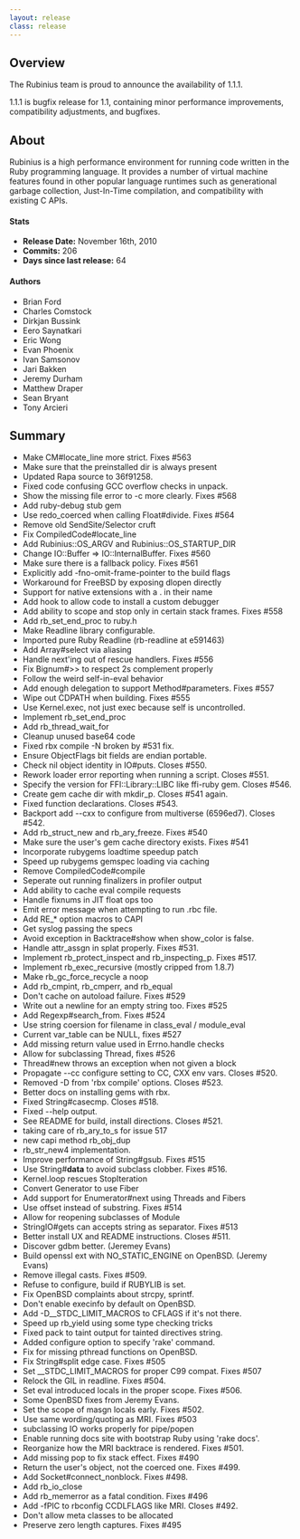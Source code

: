 ```yaml
---
layout: release
class: release
---
```


## Overview

The Rubinius team is proud to announce the availability of 1.1.1.

1.1.1 is bugfix release for 1.1, containing minor performance improvements,
compatibility adjustments, and bugfixes.


## About

Rubinius is a high performance environment for running code written in the
Ruby programming language. It provides a number of virtual machine features
found in other popular language runtimes such as generational garbage
collection, Just-In-Time compilation, and compatibility with existing C APIs.

#### Stats

* **Release Date:** November 16th, 2010
* **Commits:** 206
* **Days since last release:** 64

#### Authors

* Brian Ford
* Charles Comstock
* Dirkjan Bussink
* Eero Saynatkari
* Eric Wong
* Evan Phoenix
* Ivan Samsonov
* Jari Bakken
* Jeremy Durham
* Matthew Draper
* Sean Bryant
* Tony Arcieri

## Summary

* Make CM#locate_line more strict. Fixes #563
* Make sure that the preinstalled dir is always present
* Updated Rapa source to 36f91258.
* Fixed code confusing GCC overflow checks in unpack.
* Show the missing file error to -c more clearly. Fixes #568
* Add ruby-debug stub gem
* Use redo_coerced when calling Float#divide. Fixes #564
* Remove old SendSite/Selector cruft
* Fix CompiledCode#locate_line
* Add Rubinius::OS_ARGV and Rubinius::OS_STARTUP_DIR
* Change IO::Buffer => IO::InternalBuffer. Fixes #560
* Make sure there is a fallback policy. Fixes #561
* Explicitly add -fno-omit-frame-pointer to the build flags
* Workaround for FreeBSD by exposing dlopen directly
* Support for native extensions with a . in their name
* Add hook to allow code to install a custom debugger
* Add ability to scope and stop only in certain stack frames. Fixes #558
* Add rb_set_end_proc to ruby.h
* Make Readline library configurable.
* Imported pure Ruby Readline (rb-readline at e591463)
* Add Array#select via aliasing
* Handle next'ing out of rescue handlers. Fixes #556
* Fix Bignum#>> to respect 2s complement properly
* Follow the weird self-in-eval behavior
* Add enough delegation to support Method#parameters. Fixes #557
* Wipe out CDPATH when building. Fixes #555
* Use Kernel.exec, not just exec because self is uncontrolled.
* Implement rb_set_end_proc
* Add rb_thread_wait_for
* Cleanup unused base64 code
* Fixed rbx compile -N broken by #531 fix.
* Ensure ObjectFlags bit fields are endian portable.
* Check nil object identity in IO#puts. Closes #550.
* Rework loader error reporting when running a script. Closes #551.
* Specify the version for FFI::Library::LIBC like ffi-ruby gem. Closes #546.
* Create gem cache dir with mkdir_p. Closes #541 again.
* Fixed function declarations. Closes #543.
* Backport add --cxx to configure from multiverse (6596ed7). Closes #542.
* Add rb_struct_new and rb_ary_freeze. Fixes #540
* Make sure the user's gem cache directory exists. Fixes #541
* Incorporate rubygems loadtime speedup patch
* Speed up rubygems gemspec loading via caching
* Remove CompiledCode#compile
* Seperate out running finalizers in profiler output
* Add ability to cache eval compile requests
* Handle fixnums in JIT float ops too
* Emit error message when attempting to run .rbc file.
* Add RE_* option macros to CAPI
* Get syslog passing the specs
* Avoid exception in Backtrace#show when show_color is false.
* Handle attr_assgn in splat properly. Fixes #531.
* Implement rb_protect_inspect and rb_inspecting_p. Fixes #517.
* Implement rb_exec_recursive (mostly cripped from 1.8.7)
* Make rb_gc_force_recycle a noop
* Add rb_cmpint, rb_cmperr, and rb_equal
* Don't cache on autoload failure. Fixes #529
* Write out a newline for an empty string too. Fixes #525
* Add Regexp#search_from. Fixes #524
* Use string coersion for filename in class_eval / module_eval
* Current var_table can be NULL, fixes #527
* Add missing return value used in Errno.handle checks
* Allow for subclassing Thread, fixes #526
* Thread#new throws an exception when not given a block
* Propagate --cc configure setting to CC, CXX env vars. Closes #520.
* Removed -D from 'rbx compile' options. Closes #523.
* Better docs on installing gems with rbx.
* Fixed String#casecmp. Closes #518.
* Fixed --help output.
* See README for build, install directions. Closes #521.
* taking care of rb_ary_to_s for issue 517
* new capi method rb_obj_dup
* rb_str_new4 implementation.
* Improve performance of String#gsub. Fixes #515
* Use String#__data__ to avoid subclass clobber. Fixes #516.
* Kernel.loop rescues StopIteration
* Convert Generator to use Fiber
* Add support for Enumerator#next using Threads and Fibers
* Use offset instead of substring. Fixes #514
* Allow for reopening subclasses of Module
* StringIO#gets can accepts string as separator. Fixes #513
* Better install UX and README instructions. Closes #511.
* Discover gdbm better. (Jeremey Evans)
* Build openssl ext with NO_STATIC_ENGINE on OpenBSD. (Jeremy Evans)
* Remove illegal casts. Fixes #509.
* Refuse to configure, build if RUBYLIB is set.
* Fix OpenBSD complaints about strcpy, sprintf.
* Don't enable execinfo by default on OpenBSD.
* Add -D__STDC_LIMIT_MACROS to CFLAGS if it's not there.
* Speed up rb_yield using some type checking tricks
* Fixed pack to taint output for tainted directives string.
* Added configure option to specify 'rake' command.
* Fix for missing pthread functions on OpenBSD.
* Fix String#split edge case. Fixes #505
* Set __STDC_LIMIT_MACROS for proper C99 compat. Fixes #507
* Relock the GIL in readline. Fixes #504.
* Set eval introduced locals in the proper scope. Fixes #506.
* Some OpenBSD fixes from Jeremy Evans.
* Set the scope of masgn locals early. Fixes #502.
* Use same wording/quoting as MRI. Fixes #503
* subclassing IO works properly for pipe/popen
* Enable running docs site with bootstrap Ruby using 'rake docs'.
* Reorganize how the MRI backtrace is rendered. Fixes #501.
* Add missing pop to fix stack effect. Fixes #490
* Return the user's object, not the coerced one. Fixes #499.
* Add Socket#connect_nonblock. Fixes #498.
* Add rb_io_close
* Add rb_memerror as a fatal condition. Fixes #496
* Add -fPIC to rbconfig CCDLFLAGS like MRI. Closes #492.
* Don't allow meta classes to be allocated
* Preserve zero length captures. Fixes #495
